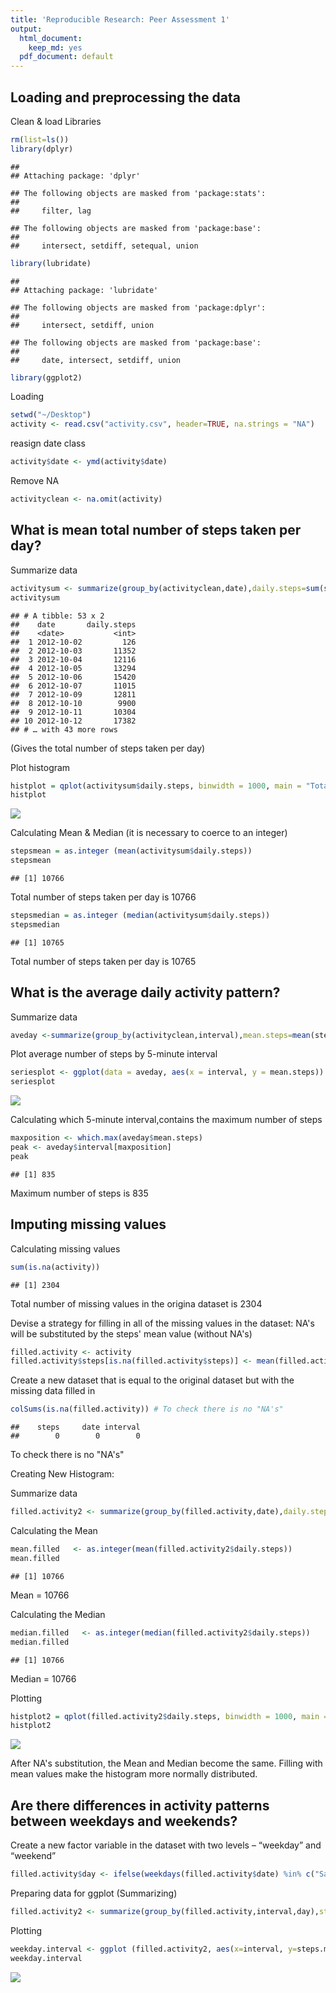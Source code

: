 ```yaml
---
title: 'Reproducible Research: Peer Assessment 1'
output:
  html_document:
    keep_md: yes
  pdf_document: default
---
```



## Loading and preprocessing the data
Clean & load Libraries

```r
rm(list=ls())
library(dplyr)
```

```
## 
## Attaching package: 'dplyr'
```

```
## The following objects are masked from 'package:stats':
## 
##     filter, lag
```

```
## The following objects are masked from 'package:base':
## 
##     intersect, setdiff, setequal, union
```

```r
library(lubridate)
```

```
## 
## Attaching package: 'lubridate'
```

```
## The following objects are masked from 'package:dplyr':
## 
##     intersect, setdiff, union
```

```
## The following objects are masked from 'package:base':
## 
##     date, intersect, setdiff, union
```

```r
library(ggplot2)
```
Loading

```r
setwd("~/Desktop")
activity <- read.csv("activity.csv", header=TRUE, na.strings = "NA")
```
reasign date class

```r
activity$date <- ymd(activity$date)
```
Remove NA

```r
activityclean <- na.omit(activity)
```
## What is mean total number of steps taken per day?
Summarize data

```r
activitysum <- summarize(group_by(activityclean,date),daily.steps=sum(steps))
activitysum 
```

```
## # A tibble: 53 x 2
##    date       daily.steps
##    <date>           <int>
##  1 2012-10-02         126
##  2 2012-10-03       11352
##  3 2012-10-04       12116
##  4 2012-10-05       13294
##  5 2012-10-06       15420
##  6 2012-10-07       11015
##  7 2012-10-09       12811
##  8 2012-10-10        9900
##  9 2012-10-11       10304
## 10 2012-10-12       17382
## # … with 43 more rows
```
(Gives the total number of steps taken per day)

Plot histogram

```r
histplot = qplot(activitysum$daily.steps, binwidth = 1000, main = "Total number of steps taken each day", xlab= "Daily Steps", ylab = "Frequency", col=I("red"), alpha=I(.2), fill=I("blue"))
histplot
```

![](PA1_template_files/figure-html/1.Histogram-1.png)<!-- -->

Calculating Mean & Median (it is necessary to coerce to an integer)

```r
stepsmean = as.integer (mean(activitysum$daily.steps)) 
stepsmean 
```

```
## [1] 10766
```
Total number of steps taken per day is 10766

```r
stepsmedian = as.integer (median(activitysum$daily.steps))
stepsmedian 
```

```
## [1] 10765
```
Total number of steps taken per day is 10765

## What is the average daily activity pattern?
Summarize data

```r
aveday <-summarize(group_by(activityclean,interval),mean.steps=mean(steps))
```
Plot average number of steps by 5-minute interval

```r
seriesplot <- ggplot(data = aveday, aes(x = interval, y = mean.steps)) + geom_line(color="red")+ labs(title="Average Number of Steps Taken vs 5-min Interval", y="Average Number of Steps", x="5-min Interval")
seriesplot
```

![](PA1_template_files/figure-html/1.Timeseries-1.png)<!-- -->

Calculating which 5-minute interval,contains the maximum number of steps

```r
maxposition <- which.max(aveday$mean.steps)
peak <- aveday$interval[maxposition]
peak 
```

```
## [1] 835
```
Maximum number of steps is 835

## Imputing missing values
Calculating missing values

```r
sum(is.na(activity)) 
```

```
## [1] 2304
```
Total number of missing values in the origina dataset is 2304

Devise a strategy for filling in all of the missing values in the dataset:
NA's will be substituted by the steps' mean value (without NA's)

```r
filled.activity <- activity
filled.activity$steps[is.na(filled.activity$steps)] <- mean(filled.activity$steps,na.rm=TRUE)
```
Create a new dataset that is equal to the original dataset but with the missing data filled in

```r
colSums(is.na(filled.activity)) # To check there is no "NA's"
```

```
##    steps     date interval 
##        0        0        0
```
To check there is no "NA's"

Creating New Histogram:

Summarize data

```r
filled.activity2 <- summarize(group_by(filled.activity,date),daily.steps=sum(steps))
```
Calculating the Mean

```r
mean.filled   <- as.integer(mean(filled.activity2$daily.steps))
mean.filled 
```

```
## [1] 10766
```
Mean = 10766

Calculating the Median

```r
median.filled   <- as.integer(median(filled.activity2$daily.steps))
median.filled 
```

```
## [1] 10766
```
Median = 10766

Plotting

```r
histplot2 = qplot(filled.activity2$daily.steps, binwidth = 1000, main = "Total number of steps taken each day", xlab= "Daily Steps", ylab = "Frequency", col=I("red"), alpha=I(.2), fill=I("blue"))
histplot2
```

![](PA1_template_files/figure-html/2.Histogram-1.png)<!-- -->

After NA's substitution, the Mean and Median become the same. 
Filling with mean values make the histogram more normally distributed.

## Are there differences in activity patterns between weekdays and weekends?
Create a new factor variable in the dataset with two levels – “weekday” and “weekend”

```r
filled.activity$day <- ifelse(weekdays(filled.activity$date) %in% c("Saturday","Sunday"), "weekday", "weekend")
```
Preparing data for ggplot (Summarizing)

```r
filled.activity2 <- summarize(group_by(filled.activity,interval,day),steps.mean=mean(steps))
```
Plotting

```r
weekday.interval <- ggplot (filled.activity2, aes(x=interval, y=steps.mean, color=day)) + facet_grid(day~.) + geom_line() + labs (title="Average number of steps taken in 5-min interval", y="Average number of steps", x="5-min interval")
weekday.interval
```

![](PA1_template_files/figure-html/2.Timeseries-1.png)<!-- -->


